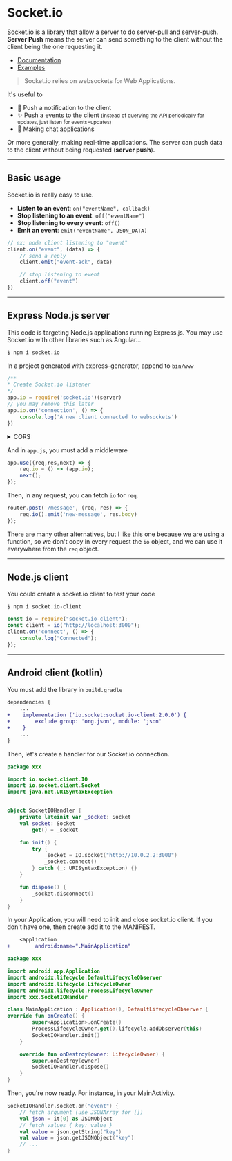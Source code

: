 # Socket.io

<div class="row row-cols-md-2"><div>

[Socket.io](https://socket.io/) is a library that allow a server to do server-pull and server-push. **Server Push** means the server can send something to the client without the client being the one requesting it.

* [Documentation](https://socket.io/get-started/)
* [Examples](https://github.com/socketio/socket.io/tree/main/examples)

> Socket.io relies on websockets for Web Applications.
</div><div>

It's useful to

* 💐 Push a notification to the client
* ✨ Push a events to the client <small>(instead of querying the API periodically for updates, just listen for events=updates)</small>
* 🍹 Making chat applications

Or more generally, making real-time applications. The server can push data to the client without being requested (**server push**).
</div></div>

<hr class="sep-both">

## Basic usage

<div class="row row-cols-md-2"><div>

Socket.io is really easy to use.

* **Listen to an event**: `on("eventName", callback)`
* **Stop listening to an event**: `off("eventName")`
* **Stop listening to every event**: `off()`
* **Emit an event**: `emit("eventName", JSON_DATA)`
</div><div>

```javascript
// ex: node client listening to "event"
client.on("event", (data) => {
    // send a reply
    client.emit("event-ack", data)

    // stop listening to event
    client.off("event")
})
```
</div></div>

<hr class="sep-both">

## Express Node.js server

<div class="row row-cols-md-2 mt-4"><div>

This code is targeting Node.js applications running Express.js. You may use Socket.io with other libraries such as Angular...

```bash
$ npm i socket.io
```

In a project generated with express-generator, append to `bin/www`

```javascript
/**
* Create Socket.io listener
*/
app.io = require('socket.io')(server)
// you may remove this later
app.io.on('connection', () => {
    console.log('A new client connected to websockets')
})
```

<details class="details-e">
<summary>CORS</summary>

See [Handling CORS](https://socket.io/docs/v4/handling-cors/).

Example allowing any host to make requests.

```diff
- app.io = require('socket.io')(server)
+ app.io = require('socket.io')(server, {
+    cors: {
+        origin: "*"
+    }
+}
```
</details>
</div><div>

And in `app.js`, you must add a middleware

```javascript
app.use((req,res,next) => {
    req.io = () => (app.io);
    next();
});
```

Then, in any request, you can fetch `io` for `req`.

```javascript
router.post('/message', (req, res) => {
    req.io().emit('new-message', res.body)
});
```

There are many other alternatives, but I like this one because we are using a function, so we don't copy in every request the `io` object, and we can use it everywhere from the `req` object.
</div></div>

<hr class="sep-both">

## Node.js client

<div class="row row-cols-md-2"><div>

You could create a socket.io client to test your code

```bash
$ npm i socket.io-client
```
</div><div>

```javascript
const io = require("socket.io-client");
const client = io("http://localhost:3000");
client.on('connect', () => {
    console.log("Connected");
});
```
</div></div>

<hr class="sep-both">

## Android client (kotlin)

<div class="row row-cols-md-2"><div>

You must add the library in `build.gradle`

```diff
dependencies {
    ...
+    implementation ('io.socket:socket.io-client:2.0.0') {
+        exclude group: 'org.json', module: 'json'
+    }
    ...
}
```

Then, let's create a handler for our Socket.io connection.

```kotlin
package xxx

import io.socket.client.IO
import io.socket.client.Socket
import java.net.URISyntaxException


object SocketIOHandler {
    private lateinit var _socket: Socket
    val socket: Socket
        get() = _socket

    fun init() {
        try {
            _socket = IO.socket("http://10.0.2.2:3000")
            _socket.connect()
        } catch (_: URISyntaxException) {}
    }

    fun dispose() {
        _socket.disconnect()
    }
}
```

</div><div>

In your Application, you will need to init and close socket.io client. If you don't have one, then create add it to the MANIFEST.

```diff
    <application
+        android:name=".MainApplication"
```

```kotlin
package xxx

import android.app.Application
import androidx.lifecycle.DefaultLifecycleObserver
import androidx.lifecycle.LifecycleOwner
import androidx.lifecycle.ProcessLifecycleOwner
import xxx.SocketIOHandler

class MainApplication : Application(), DefaultLifecycleObserver {
override fun onCreate() {
        super<Application>.onCreate()
        ProcessLifecycleOwner.get().lifecycle.addObserver(this)
        SocketIOHandler.init()
    }

    override fun onDestroy(owner: LifecycleOwner) {
        super.onDestroy(owner)
        SocketIOHandler.dispose()
    }
}
```

Then, you're now ready. For instance, in your MainActivity.

```kotlin
SocketIOHandler.socket.on("event") {
    // fetch argument (use JSONArray for [])
    val json = it[0] as JSONObject
    // fetch values { key: value }
    val value = json.getString("key")
    val value = json.getJSONObject("key")
    // ...
}
```
</div></div>